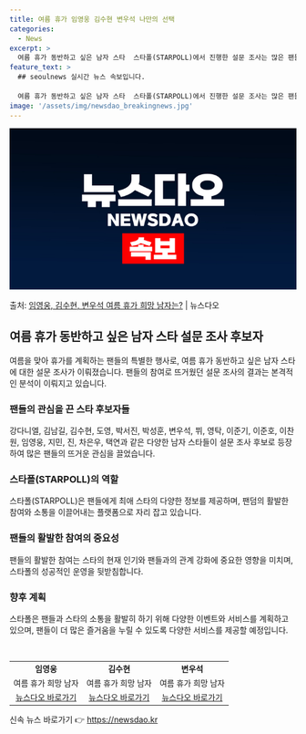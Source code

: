 ```yaml
---
title: 여름 휴가 임영웅 김수현 변우석 나만의 선택
categories:
  - News
excerpt: >
  여름 휴가 동반하고 싶은 남자 스타  스타폴(STARPOLL)에서 진행한 설문 조사는 많은 팬들의 관심을 끌…
feature_text: >
  ## seoulnews 실시간 뉴스 속보입니다.

  여름 휴가 동반하고 싶은 남자 스타  스타폴(STARPOLL)에서 진행한 설문 조사는 많은 팬들의 관심을 끌…
image: '/assets/img/newsdao_breakingnews.jpg'
---
```


![뉴스다오 속보](/assets/img/newsdao_breakingnews.jpg)

<p>출처: <a href="https://newsdao.kr/4462" rel="dofollow">임영웅, 김수현, 변우석 여름 휴가 희망 남자는?</a> | 뉴스다오</p>

<h2 data-ke-size="size26">여름 휴가 동반하고 싶은 남자 스타 설문 조사 후보자</h2>
<p data-ke-size="size16">여름을 맞아 휴가를 계획하는 팬들의 특별한 행사로, 여름 휴가 동반하고 싶은 남자 스타에 대한 설문 조사가 이뤄졌습니다. 팬들의 참여로 뜨거웠던 설문 조사의 결과는 본격적인 분석이 이뤄지고 있습니다.</p>

<h3>팬들의 관심을 끈 스타 후보자들</h3>
<p data-ke-size="size16">강다니엘, 김남길, 김수현, 도영, 박서진, 박성훈, 변우석, 뷔, 영탁, 이준기, 이준호, 이찬원, 임영웅, 지민, 진, 차은우, 택연과 같은 다양한 남자 스타들이 설문 조사 후보로 등장하여 많은 팬들의 뜨거운 관심을 끌었습니다.</p>

<h3>스타폴(STARPOLL)의 역할</h3>
<p data-ke-size="size16">스타폴(STARPOLL)은 팬들에게 최애 스타의 다양한 정보를 제공하며, 팬덤의 활발한 참여와 소통을 이끌어내는 플랫폼으로 자리 잡고 있습니다.</p>

<h3>팬들의 활발한 참여의 중요성</h3>
<p data-ke-size="size16">팬들의 활발한 참여는 스타의 현재 인기와 팬들과의 관계 강화에 중요한 영향을 미치며, 스타폴의 성공적인 운영을 뒷받침합니다.</p>

<h3>향후 계획</h3>
<p data-ke-size="size16">스타폴은 팬들과 스타의 소통을 활발히 하기 위해 다양한 이벤트와 서비스를 계획하고 있으며, 팬들이 더 많은 즐거움을 누릴 수 있도록 다양한 서비스를 제공할 예정입니다.</p>

<p data-ke-size="size16">&nbsp;</p>

<table>
  <tbody>
    <tr>
      <td style="text-align: center; height: 17px;"><b>임영웅</b></td>
      <td style="text-align: center; height: 17px;"><b>김수현</b></td>
      <td style="text-align: center; height: 17px;"><b>변우석</b></td>
    </tr>
    <tr>
      <td style="text-align: center; height: 17px;">여름 휴가 희망 남자</td>
      <td style="text-align: center; height: 17px;">여름 휴가 희망 남자</td>
      <td style="text-align: center; height: 17px;">여름 휴가 희망 남자</td>
    </tr>
    <tr>
      <td style="text-align: center; height: 17px;"><a href="https://newsdao.kr/4462">뉴스다오 바로가기</a></td>
      <td style="text-align: center; height: 17px;"><a href="https://newsdao.kr/4462">뉴스다오 바로가기</a></td>
      <td style="text-align: center; height: 17px;"><a href="https://newsdao.kr/4462">뉴스다오 바로가기</a></td>
    </tr>
  </tbody>
</table>
<p data-ke-size="size16"></p> 

신속 뉴스 바로가기 👉 <a href="https://newsdao.kr" rel="dofollow">https://newsdao.kr</a>


